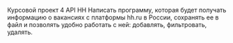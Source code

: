 Курсовой проект 4 API HH
Написать программу, которая будет получать информацию о вакансиях с платформы hh.ru в России, сохранять ее в файл и позволять удобно
работать с ней: добавлять, фильтровать, удалять.
